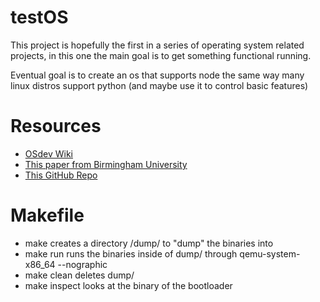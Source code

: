 # testOS
This project is hopefully the first in a series of operating system related projects, in this one the main goal is to get something functional running.

Eventual goal is to create an os that supports node the same way many linux distros support python (and maybe use it to control basic features)

# Resources
- [OSdev Wiki](https://wiki.osdev.org/Expanded_Main_Page)
- [This paper from Birmingham University](https://www.cs.bham.ac.uk/~exr/lectures/opsys/10_11/lectures/os-dev.pdf)
- [This GitHub Repo](https://github.com/cfenollosa/os-tutorial)

# Makefile
- make creates a directory /dump/ to "dump" the binaries into
- make run runs the binaries inside of dump/ through qemu-system-x86_64 --nographic
- make clean deletes dump/
- make inspect looks at the binary of the bootloader
